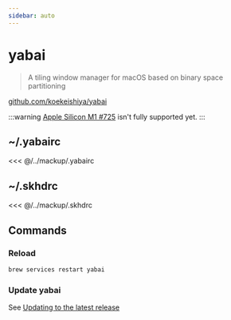 ```yaml
---
sidebar: auto
---
```


# yabai <Badge text="macOS" />

> A tiling window manager for macOS based on binary space partitioning

[github.com/koekeishiya/yabai](https://github.com/koekeishiya/yabai)

:::warning
[Apple Silicon M1 #725](https://github.com/koekeishiya/yabai/issues/725) isn't fully supported yet.
:::

## ~/.yabairc

<<< @/../mackup/.yabairc

## ~/.skhdrc

<<< @/../mackup/.skhdrc

## Commands

### Reload

```sh
brew services restart yabai
```

### Update yabai

See [Updating to the latest release](https://github.com/koekeishiya/yabai/wiki/Installing-yabai-(latest-release)#updating-to-the-latest-release)


